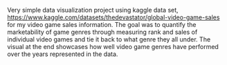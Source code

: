 Very simple data visualization project using kaggle data set, https://www.kaggle.com/datasets/thedevastator/global-video-game-sales
for my video game sales information. The goal was to quantify the marketability of game genres through measuring rank and sales of 
individual video games and tie it back to what genre they all under. The visual at the end showcases how well video game genres
have performed over the years represented in the data.
